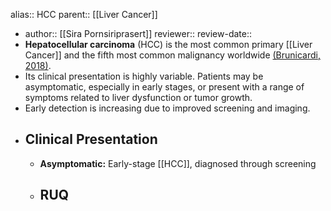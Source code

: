 alias:: HCC
parent:: [[Liver Cancer]]

- author:: [[Sira Pornsiriprasert]] 
  reviewer::
  review-date::
- **Hepatocellular carcinoma** (HCC) is the most common primary [[Liver Cancer]] and the fifth most common malignancy worldwide [(Brunicardi, 2018)]([[References/brunicardiSchwartzsPrinciplesSurgery2018]]).
- Its clinical presentation is highly variable. Patients may be asymptomatic, especially in early stages, or present with a range of symptoms related to liver dysfunction or tumor growth.
- Early detection is increasing due to improved screening and imaging.
- ## Clinical Presentation
	- **Asymptomatic:** Early-stage [[HCC]], diagnosed through screening
	- RUQ
		-